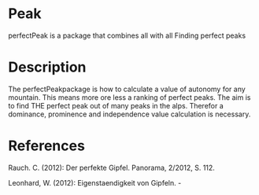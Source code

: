 # Peak
perfectPeak is a package that combines all with all
Finding perfect peaks

# Description
The perfectPeakpackage is how to calculate a value of autonomy for any mountain. This means more ore less a ranking of perfect peaks. The aim is to find THE perfect peak out of many peaks in the alps. Therefor a dominance, prominence and independence value calculation is necessary.

# References
Rauch. C. (2012): Der perfekte Gipfel.  Panorama, 2/2012, S. 112.

Leonhard, W. (2012): Eigenstaendigkeit von Gipfeln. -

